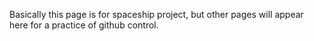 Basically this page is for spaceship project, but other pages will appear here for a practice of github control.
